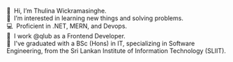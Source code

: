👋  &nbsp;Hi, I’m Thulina Wickramasinghe.\
👀  &nbsp;I’m interested in learning new things and solving problems.\
💻  &nbsp;Proficient in .NET, MERN, and Devops.\
🏢  &nbsp;I work @qlub as a Frontend Developer.\
📝  &nbsp;I've graduated with a BSc (Hons) in IT, specializing in Software Engineering, from the Sri Lankan Institute of Information Technology (SLIIT).


<!---
ThulinaWickramasinghe/ThulinaWickramasinghe is a ✨ special ✨ repository because its `README.md` (this file) appears on your GitHub profile.
You can click the Preview link to take a look at your changes.
--->
